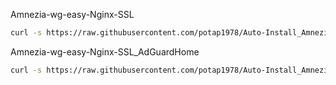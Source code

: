 Amnezia-wg-easy-Nginx-SSL
```bash
curl -s https://raw.githubusercontent.com/potap1978/Auto-Install_Amnezia-wg-easy-Nginx-SSL/main/Auto-Install_Amnezia-wg-easy+Nginx-SSL.sh | bash
```

Amnezia-wg-easy-Nginx-SSL_AdGuardHome
```bash
curl -s https://raw.githubusercontent.com/potap1978/Auto-Install_Amnezia-wg-easy-Nginx-SSL/main/Auto-Install_Amnezia-wg-easy-Nginx-SSL_AdGuardHome.sh | bash
```
